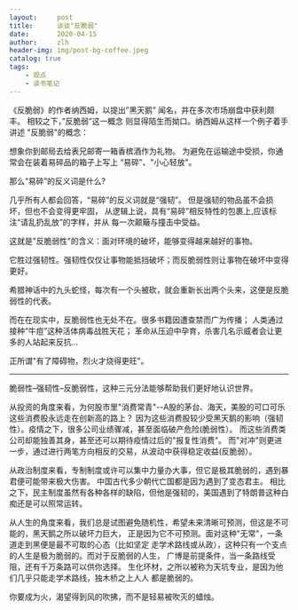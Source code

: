```yaml
---
layout:     post
title:      谈谈"反脆弱"
date:       2020-04-15
author:     zlh
header-img: img/post-bg-coffee.jpeg
catalog: true
tags:
    - 观点
    - 读书笔记
---
```


《反脆弱》的作者纳西姆，以提出”黑天鹅” 闻名，并在多次市场崩盘中获利颇丰。
相较之下，”反脆弱”这一概念 则显得陌生而拗口。纳西姆从这样一个例子着手讲述
"反脆弱"的概念：

想象你到邮局去给表兄邮寄一箱香槟酒作为礼物。
为避免在运输途中受损，你通常会在装着易碎品的箱子上写上
“易碎”、"小心轻放"。

那么“易碎”的反义词是什么?

几乎所有人都会回答，“易碎”的反义词就是“强韧”。
但是强韧的物品虽不会损坏，但也不会变得更牢固，
从逻辑上说，具有“易碎”相反特性的包裹上,应该标注“请乱扔乱放”的字样，并从
每一次颠簸与撞击中受益。

这就是"反脆弱性"的含义：面对环境的破坏，能够变得越来越好的事物。

它胜过强韧性。强韧性仅仅让事物能抵挡破坏；而反脆弱性则让事物在破坏中变得更好。

希腊神话中的九头蛇怪，每次有一个头被砍，就会重新长出两个头来，这便是反脆弱性的代表。

而在在现实中，反脆弱性也无处不在。很多书籍因遭查禁而广为传播；
人类通过接种“牛痘”这种活体病毒战胜天花；
革命从压迫中孕育，杀害几名示威者会让更多的人站起来反抗... 

正所谓"有了障碍物，烈火才烧得更旺"。

------------------
脆弱性–强韧性–反脆弱性，这种三元分法能够帮助我们更好地认识世界。

从投资的角度来看，为何股市里"消费常青"--A股的茅台、海天，美股的可口可乐这些消费股永远走在创新高的路上？
因为这些消费股较少受黑天鹅的影响（强韧性）。疫情之下，很多公司业绩骤减，甚至面临破产危险(脆弱性）。
而这些消费类公司却能独善其身，甚至还可以期待疫情过后的"报复性消费"。 
而"对冲"则更进一步，通过进行两笔方向相反的交易，从波动中获得稳定收益(反脆弱）。

从政治制度来看，专制制度或许可以集中力量办大事，但它是极其脆弱的，遇到暴君便可能带来极大伤害。
中国古代多少朝代亡国都是因为遇到了变态君主。
相比之下，民主制度虽然有各种各样的缺陷，但他是强韧的，美国遇到了特朗普这种白痴还是可以照常运转。

从人生的角度来看，我们总是试图避免随机性，希望未来清晰可预测，但这是不可能的，黑天鹅之所以破坏力巨大，
正是因为它不可预测。面对这种"无常"，一条道走到黑便是最不可取的心态（比如坚定
走学术路线或从政），这种只有一个支点的人生是极为脆弱的。而对于反脆弱的人生，
广博是前提条件，当一条路线受阻，还有千万条路可以供你选择。
生化环材，之所以被称为天坑专业，是因为他们几乎只能走学术路线，独木桥之上人人
都是脆弱的。


你要成为火，渴望得到风的吹拂，而不是轻易被吹灭的蜡烛。







